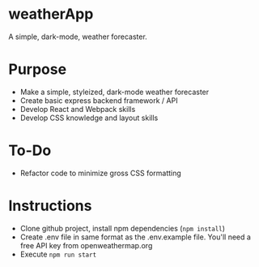 # weatherApp
A simple, dark-mode, weather forecaster.

# Purpose
- Make a simple, styleized, dark-mode weather forecaster
- Create basic express backend framework / API
- Develop React and Webpack skills
- Develop CSS knowledge and layout skills

# To-Do
- Refactor code to minimize gross CSS formatting

# Instructions
- Clone github project, install npm dependencies (`npm install`)
- Create .env file in same format as the .env.example file. You'll need a free API key from openweathermap.org
- Execute `npm run start`
